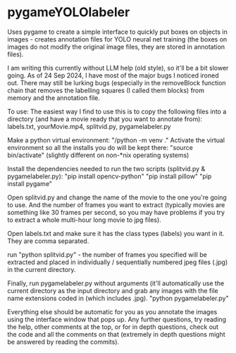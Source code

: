 # pygameYOLOlabeler
Uses pygame to create a simple interface to quickly put boxes on objects in images - creates annotation files for YOLO neural net training (the boxes on images do not modify the original image files, they are stored in annotation files).

I am writing this currently without LLM help (old style), so it'll be a bit slower going.  As of 24 Sep 2024, I have most of the major bugs I noticed ironed out.  There may still be lurking bugs (especially in the removeBlock function chain that removes the labelling squares (I called them blocks) from memory and the annotation file.

To use:
The easiest way I find to use this is to copy the following files into a directory (and have a movie ready that you want to annotate from):
labels.txt, yourMovie.mp4, splitvid.py, pygamelabeler.py

Make a python virtual environment:
"/python -m venv ."
Activate the virtual environment so all the installs you do will be kept there:
"source bin/activate"  (slightly different on non-*nix operating systems)

Install the dependencies needed to run the two scripts (splitvid.py & pygamelabeler.py):
"pip install opencv-python"
"pip install pillow"
"pip install pygame"

Open splitvid.py and change the name of the movie to the one you're going to use.  And the number of frames you want to extract (typically movies are something like 30 frames per second, so you may have problems if you try to extract a whole multi-hour long movie to jpg files).

Open labels.txt and make sure it has the class types (labels) you want in it.  They are comma separated.

run "python splitvid.py" - the number of frames you specified will be extracted and placed in individually / sequentially numbered jpeg files (.jpg) in the current directory.

Finally, run pygamelabeler.py without arguments (it'll automatically use the current directory as the input directory and grab any images with the file name extensions coded in (which includes .jpg).
"python pygamelabeler.py"

Everything else should be automatic for you as you annotate the images using the interface window that pops up.  Any further questions, try reading the help, other comments at the top, or for in depth questions, check out the code and all the comments on that (extremely in depth questions might be answered by reading the commits).
